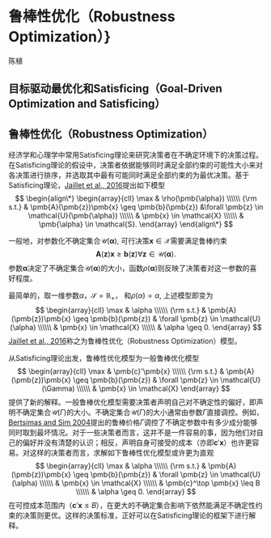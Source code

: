 # 鲁棒性优化（Robustness Optimization）}
陈植

## 目标驱动最优化和Satisficing（Goal-Driven Optimization and Satisficing）

## 鲁棒性优化（Robustness Optimization）
经济学和心理学中常用Satisficing理论来研究决策者在不确定环境下的决策过程。在Satisficing理论的假设中，决策者依据能够同时满足全部约束的可能性大小来对各决策进行排序，并选取其中最有可能同时满足全部约束的为最优决策。基于Satisficing理论，[Jaillet et al., 2016](http://www.optimization-online.org/DB_HTML/2016/01/5310.html)提出如下模型
$$
\begin{align\*}
\begin{array}{cll}
\max & \rho(\pmb{\alpha}) \\\\\\
{\rm s.t.} & \pmb{A}(\pmb{z})\pmb{x} \geq \pmb{b}(\pmb{z}) &\forall \pmb{z} \in \mathcal{U}(\pmb{\alpha}) \\\\\\
& \pmb{x} \in \mathcal{X} \\\\\\
& \pmb{\alpha} \in \mathcal{S}. 
\end{array}
\end{align\*}
$$

一般地，对参数化不确定集合$\mathcal{U}(\pmb{\alpha})$, 可行决策$\pmb{x} \in \mathcal{X}$需要满足鲁棒约束
$$
\pmb{A}(\pmb{z})\pmb{x} \geq \pmb{b}(\pmb{z})    \forall \pmb{z} \in \mathcal{U}(\pmb{\alpha}).
$$
参数$\pmb{\alpha}$决定了不确定集合$\mathcal{U}(\pmb{\alpha})$的大小，函数$\rho(\pmb{\alpha})$则反映了决策者对这一参数的喜好程度。

最简单的，取一维参数$\alpha$，$\mathcal{S} = \mathbb{R}_+$， 和$\rho(\alpha) = \alpha$, 上述模型即变为
$$
\begin{array}{cll}
\max & \alpha \\\\\\
{\rm s.t.} & \pmb{A}(\pmb{z})\pmb{x} \geq \pmb{b}(\pmb{z}) & \forall \pmb{z} \in \mathcal{U}(\alpha) \\\\\\
& \pmb{x} \in \mathcal{X} \\\\\\
& \alpha \geq 0. 
\end{array}
$$
[Jaillet et al., 2016](http://www.optimization-online.org/DB_HTML/2016/01/5310.html)称之为鲁棒性优化（Robustness Optimization）模型。 

从Satisficing理论出发，鲁棒性优化模型为一般鲁棒优化模型
$$
\begin{array}{cll}
\max & \pmb{c}'\pmb{x} \\\\\\
{\rm s.t.} & \pmb{A}(\pmb{z})\pmb{x} \geq \pmb{b}(\pmb{z}) & \forall \pmb{z} \in \mathcal{U}(\Gamma) \\\\\\
& \pmb{x} \in \mathcal{X}
\end{array}
$$
提供了新的解释。一般鲁棒优化模型需要决策者声明自己对不确定性的偏好，即声明不确定集合$\mathcal{U}(\Gamma)$的大小。不确定集合$\mathcal{U}(\Gamma)$的大小通常由参数$\Gamma$直接调控。例如，[Bertsimas and Sim 2004](https://pubsonline.informs.org/doi/abs/10.1287/opre.1030.0065?journalCode=opre)提出的鲁棒价格$\Gamma$调控了不确定参数中有多少成分能够同时取到最坏情况。对于一些决策者而言，这并不是一件容易的事，因为他们对自己的偏好并没有清楚的认识；相反，声明自身可接受的成本（亦即$\pmb{c}'\pmb{x}$）也许更容易。对这样的决策者而言，求解如下鲁棒性优化模型或许更为直观
$$
\begin{array}{cll}
\max & \alpha \\\\\\
{\rm s.t.} & \pmb{A}(\pmb{z})\pmb{x} \geq \pmb{b}(\pmb{z}) & \forall \pmb{z} \in \mathcal{U}(\alpha) \\\\\\
& \pmb{x} \in \mathcal{X} \\\\\\
& \pmb{c}^\top \pmb{x} \leq B \\\\\\
& \alpha \geq 0. 
\end{array}
$$
在可控成本范围内（$\pmb{c}'\pmb{x} \leq B$），在更大的不确定集合影响下依然能满足不确定性约束的决策则更优。这样的决策标准，正好可以在Satisficing理论的框架下进行解释。

